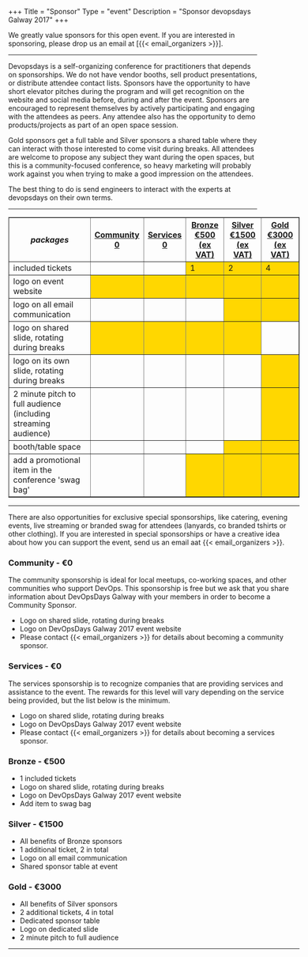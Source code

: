 +++
Title = "Sponsor"
Type = "event"
Description = "Sponsor devopsdays Galway 2017"
+++

We greatly value sponsors for this open event.  If you are interested in sponsoring, please drop us an email at [{{< email_organizers >}}].

<hr>

Devopsdays is a self-organizing conference for practitioners that depends on sponsorships. We do not have vendor booths, sell product presentations, or distribute attendee contact lists. Sponsors have the opportunity to have short elevator pitches during the program and will get recognition on the website and social media before, during and after the event. Sponsors are encouraged to represent themselves by actively participating and engaging with the attendees as peers. Any attendee also has the opportunity to demo products/projects as part of an open space session.
<p>
Gold sponsors get a full table and Silver sponsors a shared table where they can interact with those interested to come visit during breaks. All attendees are welcome to propose any subject they want during the open spaces, but this is a community-focused conference, so heavy marketing will probably work against you when trying to make a good impression on the attendees.
<p>
The best thing to do is send engineers to interact with the experts at devopsdays on their own terms.
<p>


<hr/>

<div style="width:590px">
<table border=1 cellspacing=1>
 <tr>
  <th><i>packages</i></th>
  <th><center><b><u>Community<br />0</u></center></b></th>
  <th><center><b><u>Services<br />0</u></center></b></th>
  <th><center><b><u>Bronze<br />€500 (ex VAT)</u></center></b></th>
  <th><center><b><u>Silver<br />€1500 (ex VAT)</u></center></b></th>
  <th><center><b><u>Gold<br />€3000 (ex VAT)</u></center></b></th>
 </tr>
 <tr>
  <td>included tickets</td>
  <td>&nbsp;</td>
  <td>&nbsp;</td>
  <td bgcolor="gold">1</td>
  <td bgcolor="gold">2</td>
  <td bgcolor="gold">4</td>
 </tr>
 <tr>
  <td>logo on event website</td>
  <td bgcolor="gold">&nbsp;</td>
  <td bgcolor="gold">&nbsp;</td>
  <td bgcolor="gold">&nbsp;</td>
  <td bgcolor="gold">&nbsp;</td>
  <td bgcolor="gold">&nbsp;</td>
 </tr>
 <tr>
  <td>logo on all email communication</td>
  <td>&nbsp;</td>
  <td>&nbsp;</td>
  <td>&nbsp;</td>
  <td bgcolor="gold">&nbsp;</td>
  <td bgcolor="gold">&nbsp;</td>
 </tr>
 <tr>
  <td>logo on shared slide, rotating during breaks</td>
  <td bgcolor="gold">&nbsp;</td>
  <td bgcolor="gold">&nbsp;</td>
  <td bgcolor="gold">&nbsp;</td>
  <td bgcolor="gold">&nbsp;</td>
  <td>&nbsp;</td>
 </tr>
 <tr>
  <td>logo on its own slide, rotating during breaks</td>
  <td>&nbsp;</td>
  <td>&nbsp;</td>
  <td>&nbsp;</td>
  <td>&nbsp;</td>
  <td bgcolor="gold">&nbsp;</td>
 </tr>
 <tr>
  <td>2 minute pitch to full audience (including streaming audience)</td>
  <td>&nbsp;</td>
  <td>&nbsp;</td>
  <td>&nbsp;</td>
  <td>&nbsp;</td>
  <td bgcolor="gold">&nbsp;</td>
 </tr>
 <tr>
  <td>booth/table space</td>
  <td>&nbsp;</td>
  <td>&nbsp;</td>
  <td>&nbsp;</td>
  <td bgcolor="gold">&nbsp;</td>
  <td bgcolor="gold">&nbsp;</td>
 </tr>
 <tr>
  <td>add a promotional item in the conference 'swag bag'</td>
  <td>&nbsp;</td>
  <td>&nbsp;</td>
  <td bgcolor="gold">&nbsp;</td>
  <td bgcolor="gold">&nbsp;</td>
  <td bgcolor="gold">&nbsp;</td>
 </tr>
</table>

---

There are also opportunities for exclusive special sponsorships, like catering, evening events, live streaming or branded swag for attendees (lanyards, co branded tshirts or other clothing). If you are interested in special sponsorships or have a creative idea about how you can support the event, send us an email aat {{< email_organizers >}}.

### Community - €0

The community sponsorship is ideal for local meetups, co-working spaces, and other communities who support DevOps.  This sponsorship is free but we ask that you share information about DevOpsDays Galway with your members in order to become a Community Sponsor.

* Logo on shared slide, rotating during breaks
* Logo on DevOpsDays Galway 2017 event website
* Please contact {{< email_organizers >}} for details about becoming a community sponsor.

### Services - €0

The services sponsorship is to recognize companies that are providing services and
assistance to the event.  The rewards for this level will vary depending on the
service being provided, but the list below is the minimum.

* Logo on shared slide, rotating during breaks
* Logo on DevOpsDays Galway 2017 event website
* Please contact {{< email_organizers >}} for details about becoming a services sponsor.

### Bronze - €500

* 1 included tickets
* Logo on shared slide, rotating during breaks
* Logo on DevOpsDays Galway 2017 event website
* Add item to swag bag

### Silver - €1500

* All benefits of Bronze sponsors
* 1 additional ticket, 2 in total
* Logo on all email communication
* Shared sponsor table at event

### Gold - €3000

* All benefits of Silver sponsors
* 2 additional tickets, 4 in total
* Dedicated sponsor table
* Logo on dedicated slide
* 2 minute pitch to full audience

---
